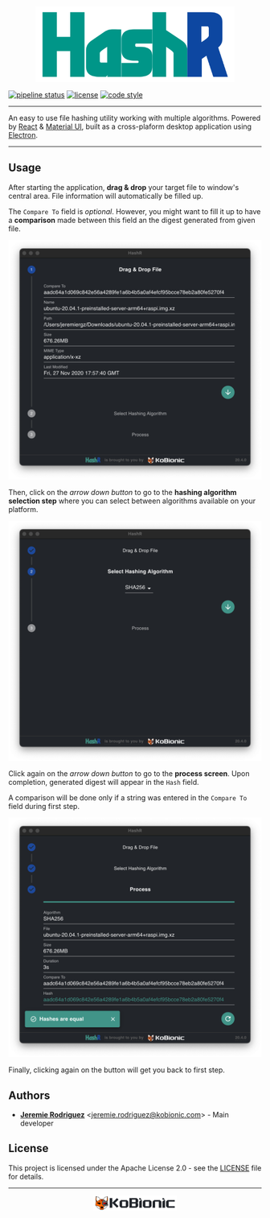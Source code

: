 <p align="center"><img height="150" src="docs/hashr_banner.png" alt="HashR"></p>

[![pipeline status](https://github.com/KoBionic/hashr/workflows/Build/badge.svg?branch=master)](https://github.com/KoBionic/hashr/actions)
[![license](https://img.shields.io/badge/license-Apache--2.0-blue.svg)](https://github.com/KoBionic/hashr/blob/master/LICENSE)
[![code style](https://img.shields.io/badge/code_style-prettier-ff69b4.svg)](https://prettier.io)

---

An easy to use file hashing utility working with multiple algorithms. Powered by [React](https://reactjs.org/) & [Material UI](https://material-ui.com/), built as a cross-plaform desktop application using [Electron](https://www.electronjs.org/).

---

## Usage

After starting the application, **drag & drop** your target file to window's central area. File information will automatically be filled up.

The ```Compare To``` field is *optional*. However, you might want to fill it up to have a **comparison** made between this field an the digest generated from given file.

<p align="center"><img alt="Step 1" src="docs/screenshot_step_01.png" /></p>

Then, click on the *arrow down button* to go to the **hashing algorithm selection step** where you can select between algorithms available on your platform.

<p align="center"><img alt="Step 2" src="docs/screenshot_step_02.png" /></p>

Click again on the *arrow down button* to go to the **process screen**. Upon completion, generated digest will appear in the ```Hash``` field.

A comparison will be done only if a string was entered in the ```Compare To``` field during first step.

<p align="center"><img alt="Step 3" src="docs/screenshot_step_03.png" /></p>

Finally, clicking again on the button will get you back to first step.

## Authors

* [**Jeremie Rodriguez**](https://github.com/jeremiergz) &lt;[jeremie.rodriguez@kobionic.com](mailto:jeremie.rodriguez@kobionic.com)&gt; - Main developer

## License

This project is licensed under the Apache License 2.0 - see the [LICENSE]([LICENSE](https://github.com/KoBionic/hashr/blob/master/LICENSE)) file for details.

---

[<p align="center"><img align="center" height="30" src="docs/kobionic_banner_dark.png" alt="KoBionic"></p>](https://github.com/KoBionic/)
